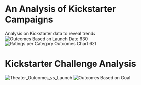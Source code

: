 # An Analysis of Kickstarter Campaigns
Analysis on Kickstarter data to reveal trends
![Outcomes Based on Launch Date 630](https://user-images.githubusercontent.com/88383836/131024177-270c3a19-51ce-4e77-a75f-fcaf2b65378b.png)
![Ratings per Category Outcomes Chart 631](https://user-images.githubusercontent.com/88383836/131024207-dac64120-7b62-4f3b-a617-d81e1ffeafa6.png)

# Kickstarter Challenge Analysis
![Theater_Outcomes_vs_Launch](https://user-images.githubusercontent.com/88383836/131701354-29152bf5-8982-4258-aead-c0fd7c8cdca3.png)
![Outcomes Based on Goal](https://user-images.githubusercontent.com/88383836/131701374-906d26a2-b796-499a-ac68-7db7b731c56d.png)
